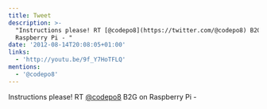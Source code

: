 ```yaml
---
title: Tweet
description: >-
  "Instructions please! RT [@codepo8](https://twitter.com/@codepo8) B2G on
  Raspberry Pi - "
date: '2012-08-14T20:08:05+01:00'
links:
  - 'http://youtu.be/9f_Y7HoTFLQ'
mentions:
  - '@codepo8'
---
```

Instructions please! RT [@codepo8](https://twitter.com/@codepo8) B2G on Raspberry Pi - 
